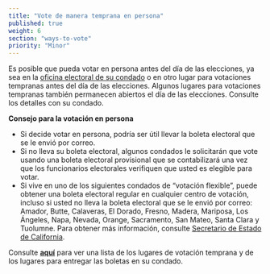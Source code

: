```yaml
---
title: "Vote de manera temprana en persona"
published: true
weight: 6
section: "ways-to-vote"
priority: "Minor"
---
```

Es posible que pueda votar en persona antes del día de las elecciones, ya sea en la [oficina electoral de su condado](http://www.sos.ca.gov/elections/voting-resources/county-elections-offices/) o en otro lugar para votaciones tempranas antes del día de las elecciones. Algunos lugares para votaciones tempranas también permanecen abiertos el día de las elecciones. Consulte los detalles con su condado. 

**Consejo para la votación en persona**
- Si decide votar en persona, podría ser útil llevar la boleta electoral que se le envió por correo.
- Si no lleva su boleta electoral, algunos condados le solicitarán que vote usando una boleta electoral provisional que se contabilizará una vez que los funcionarios electorales verifiquen que usted es elegible para votar.
- Si vive en uno de los siguientes condados de “votación flexible”, puede obtener una boleta electoral regular en cualquier centro de votación, incluso si usted no lleva la boleta electoral que se le envió por correo: Amador, Butte, Calaveras, El Dorado, Fresno, Madera, Mariposa, Los Ángeles, Napa, Nevada, Orange, Sacramento, San Mateo, Santa Clara y Tuolumne. Para obtener más información, consulte [Secretario de Estado de California](https://www.sos.ca.gov/elections/voters-choice-act/).

Consulte **[aquí](https://caearlyvoting.sos.ca.gov/)** para ver una lista de los lugares de votación temprana y de los lugares para entregar las boletas en su condado. 

 
